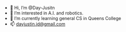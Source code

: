 - 👋 Hi, I’m @Day-Jusitn
- 👀 I’m interested in A.I. and robotics.
- 🌱 I’m currently learning general CS in Queens College
- 📫 dayjustin.jd@gmail.com

<!---
Day-Justin/Day_Justin is a ✨ special ✨ repository because its `README.md` (this file) appears on your GitHub profile.
You can click the Preview link to take a look at your changes.
--->
